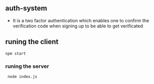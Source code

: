 ## auth-system
- It is a two factor authentication which enables one to confirm the verification code when signing up to be able to get verificated

## runing the client 
  `npm start`

### runing the server
` node index.js`
